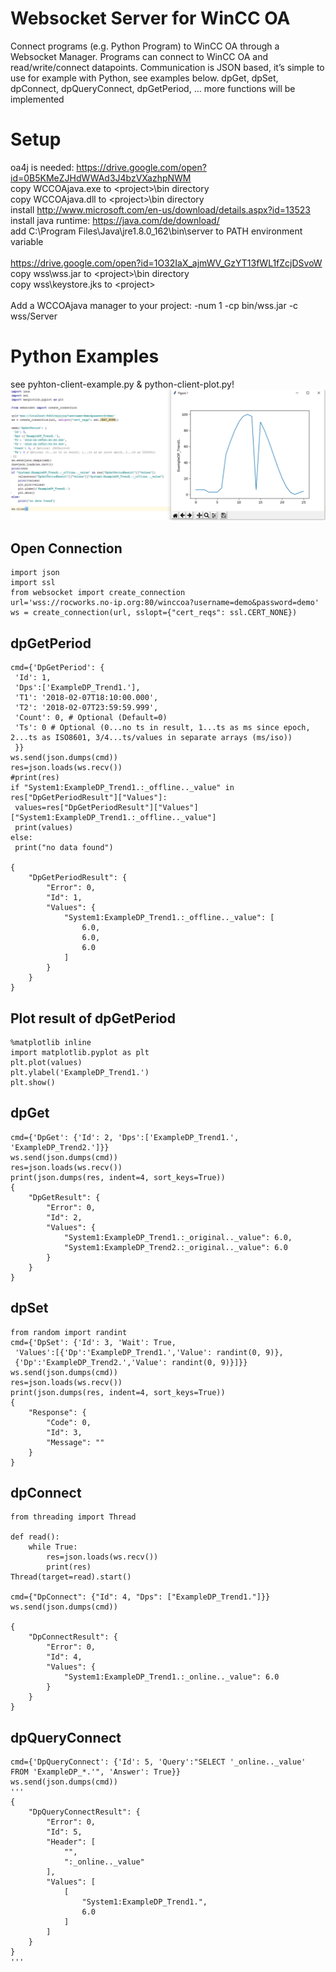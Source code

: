 # Websocket Server for WinCC OA

Connect programs (e.g. Python Program) to WinCC OA through a Websocket Manager. Programs can connect to WinCC OA and read/write/connect datapoints. Communication is JSON based, it’s simple to use for example with Python, see examples below. dpGet, dpSet, dpConnect, dpQueryConnect, dpGetPeriod, … more functions will be implemented<br>

# Setup
oa4j is needed: https://drive.google.com/open?id=0B5KMeZJHdWWAd3J4bzVXazhpNWM<br>
copy WCCOAjava.exe to \<project\>\bin directory<br>
copy WCCOAjava.dll to \<project\>\bin directory<br>
install http://www.microsoft.com/en-us/download/details.aspx?id=13523<br>
install java runtime: https://java.com/de/download/<br>
add C:\Program Files\Java\jre1.8.0_162\bin\server to PATH environment variable<br>
<br>
https://drive.google.com/open?id=1O32IaX_ajmWV_GzYT13fWL1fZcjDSvoW<br>
copy wss\wss.jar to \<project\>\bin directory<br>
copy wss\keystore.jks to \<project\><br>
<br>
Add a WCCOAjava manager to your project: -num 1 -cp bin/wss.jar -c wss/Server<br>
  
# Python Examples
see pyhton-client-example.py & python-client-plot.py!
![Screenshot](python-client-plot.png)

## Open Connection
```
import json
import ssl
from websocket import create_connection
url='wss://rocworks.no-ip.org:80/winccoa?username=demo&password=demo'
ws = create_connection(url, sslopt={"cert_reqs": ssl.CERT_NONE})
```
## dpGetPeriod
```
cmd={'DpGetPeriod': {
 'Id': 1,
 'Dps':['ExampleDP_Trend1.'],
 'T1': '2018-02-07T18:10:00.000', 
 'T2': '2018-02-07T23:59:59.999',
 'Count': 0, # Optional (Default=0)
 'Ts': 0 # Optional (0...no ts in result, 1...ts as ms since epoch, 2...ts as ISO8601, 3/4...ts/values in separate arrays (ms/iso))
 }}
ws.send(json.dumps(cmd))
res=json.loads(ws.recv())
#print(res)
if "System1:ExampleDP_Trend1.:_offline.._value" in res["DpGetPeriodResult"]["Values"]:
 values=res["DpGetPeriodResult"]["Values"]["System1:ExampleDP_Trend1.:_offline.._value"]
 print(values)
else:
 print("no data found")
 
{
    "DpGetPeriodResult": {
        "Error": 0,
        "Id": 1,
        "Values": {
            "System1:ExampleDP_Trend1.:_offline.._value": [
                6.0,
                6.0,
                6.0
            ]
        }
    }
}
```
## Plot result of dpGetPeriod
```
%matplotlib inline 
import matplotlib.pyplot as plt
plt.plot(values)
plt.ylabel('ExampleDP_Trend1.')
plt.show()
```
## dpGet
```
cmd={'DpGet': {'Id': 2, 'Dps':['ExampleDP_Trend1.', 'ExampleDP_Trend2.']}}
ws.send(json.dumps(cmd))
res=json.loads(ws.recv())
print(json.dumps(res, indent=4, sort_keys=True))
{
    "DpGetResult": {
        "Error": 0,
        "Id": 2,
        "Values": {
            "System1:ExampleDP_Trend1.:_original.._value": 6.0,
            "System1:ExampleDP_Trend2.:_original.._value": 6.0
        }
    }
}
```
## dpSet
```
from random import randint
cmd={'DpSet': {'Id': 3, 'Wait': True, 
 'Values':[{'Dp':'ExampleDP_Trend1.','Value': randint(0, 9)}, 
 {'Dp':'ExampleDP_Trend2.','Value': randint(0, 9)}]}}
ws.send(json.dumps(cmd))
res=json.loads(ws.recv())
print(json.dumps(res, indent=4, sort_keys=True))
{
    "Response": {
        "Code": 0,
        "Id": 3,
        "Message": ""
    }
}
```
## dpConnect
```
from threading import Thread

def read():
    while True:
        res=json.loads(ws.recv())
        print(res)
Thread(target=read).start()
    
cmd={"DpConnect": {"Id": 4, "Dps": ["ExampleDP_Trend1."]}}
ws.send(json.dumps(cmd))

{
    "DpConnectResult": {
        "Error": 0,
        "Id": 4,
        "Values": {
            "System1:ExampleDP_Trend1.:_online.._value": 6.0
        }
    }
}
```
## dpQueryConnect
```
cmd={'DpQueryConnect': {'Id': 5, 'Query':"SELECT '_online.._value' FROM 'ExampleDP_*.'", 'Answer': True}}
ws.send(json.dumps(cmd))
'''
{
    "DpQueryConnectResult": {
        "Error": 0,
        "Id": 5,
        "Header": [
            "",
            ":_online.._value"
        ],
        "Values": [
            [
                "System1:ExampleDP_Trend1.",
                6.0
            ]
        ]
    }
}
'''
```

